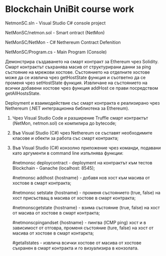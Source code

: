 # Blockchain UniBit course work

NetmonSC.sln - Visual Studio C# console project

NetMonSC/netmon.sol - Smart ontract (NetMon)

NetMonSC/NetMon - C# Nethereum Contract Defenition

NetMonSC/Program.cs - Main Program (Console)


Демонстрира създаването на смарт контракт за Ethereum чрез Solidity. Смарт контрактът съхранява масив от структурирани данни за ping състояние на мрежови хостове. Състоянието на отделните хостове може да се извлича чрез getHostState функция и съответно да се променя чрез setHostState функция. Извличане на състоянието на всички добавени хостове чрез функция addHost се прави посредством getAllHostsState.

Deployment и взаимодействие със смарт контракта е реализирано чрез Nethereum (.NET интеграционна библиотека за Ethereum).

  1. Чрез Visual Studio Code и разширение Truffle смарт контрактът (NetMon, netmon.sol) се компилира до bytecode;
  2. Във Visual Studio (C#) чрез Nethereum се съставят необходимите класове и обекти за работа със смарт контракта;
  3. Във Visual Studio (C#) конзолно приложение чрез команди, подавани като аргументи в command line изпълнява функции:
      
      #netmonsc deploycontract - deployment на контрактът към тестов Blockchain - Ganache (localhost: 8545);
      
      #netmonsc addhost {hostname} - добавя нов хост към масива от хостове в смарт контракта;
      
      #netmonsc setstate {hostname} - променя състоянието (true, false) на хост присъстващ в масива от хостове в смарт контракта;
      
      #netmonscgetstate {hostname} - взима състояние (true, false) на хост от масива от хостове в смарт контракта;
      
      #netmonscpingandset {hostname} - пингва (ICMP ping) хост и в зависимост от отговра, променя състояние (ture, false) на хост от масива от хостове в смарт контаркта;
      
      #getallstates - извлича всички хостове от масива от хостове съхранен в смарт контракта и го визуализира в конзолата.
